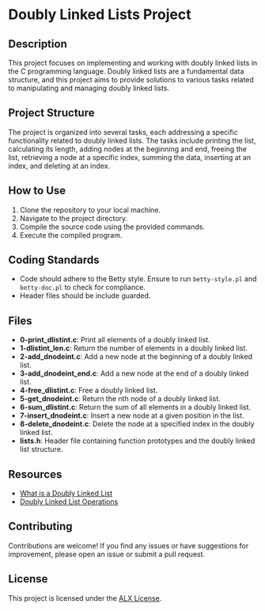 
# Doubly Linked Lists Project

## Description
This project focuses on implementing and working with doubly linked lists in the C programming language. Doubly linked lists are a fundamental data structure, and this project aims to provide solutions to various tasks related to manipulating and managing doubly linked lists.

## Project Structure
The project is organized into several tasks, each addressing a specific functionality related to doubly linked lists. The tasks include printing the list, calculating its length, adding nodes at the beginning and end, freeing the list, retrieving a node at a specific index, summing the data, inserting at an index, and deleting at an index.

## How to Use
1. Clone the repository to your local machine.
2. Navigate to the project directory.
3. Compile the source code using the provided commands.
4. Execute the compiled program.

## Coding Standards
- Code should adhere to the Betty style. Ensure to run `betty-style.pl` and `betty-doc.pl` to check for compliance.
- Header files should be include guarded.

## Files
- **0-print_dlistint.c**: Print all elements of a doubly linked list.
- **1-dlistint_len.c**: Return the number of elements in a doubly linked list.
- **2-add_dnodeint.c**: Add a new node at the beginning of a doubly linked list.
- **3-add_dnodeint_end.c**: Add a new node at the end of a doubly linked list.
- **4-free_dlistint.c**: Free a doubly linked list.
- **5-get_dnodeint.c**: Return the nth node of a doubly linked list.
- **6-sum_dlistint.c**: Return the sum of all elements in a doubly linked list.
- **7-insert_dnodeint.c**: Insert a new node at a given position in the list.
- **8-delete_dnodeint.c**: Delete the node at a specified index in the doubly linked list.
- **lists.h**: Header file containing function prototypes and the doubly linked list structure.

## Resources
- [What is a Doubly Linked List](#)
- [Doubly Linked List Operations](#)

## Contributing
Contributions are welcome! If you find any issues or have suggestions for improvement, please open an issue or submit a pull request.

## License
This project is licensed under the [ALX License](#).

